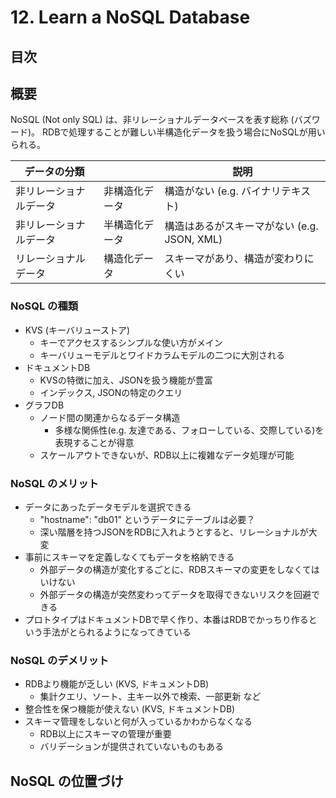 # 12. Learn a NoSQL Database

## 目次

## 概要

NoSQL (Not only SQL) は、非リレーショナルデータベースを表す総称 (バズワード)。
RDBで処理することが難しい半構造化データを扱う場合にNoSQLが用いられる。

|データの分類||説明|
|---|---|---|
|非リレーショナルデータ| 非構造化データ | 構造がない (e.g. バイナリテキスト) |
|非リレーショナルデータ| 半構造化データ | 構造はあるがスキーマがない (e.g. JSON, XML) |
|リレーショナルデータ| 構造化データ | スキーマがあり、構造が変わりにくい |

### NoSQL の種類

- KVS (キーバリューストア)
  - キーでアクセスするシンプルな使い方がメイン
  - キーバリューモデルとワイドカラムモデルの二つに大別される
- ドキュメントDB
  - KVSの特徴に加え、JSONを扱う機能が豊富
  - インデックス, JSONの特定のクエリ
- グラフDB
  - ノード間の関連からなるデータ構造
    - 多様な関係性(e.g. 友達である、フォローしている、交際している)を表現することが得意
  - スケールアウトできないが、RDB以上に複雑なデータ処理が可能

### NoSQL のメリット

- データにあったデータモデルを選択できる
  - "hostname": "db01" というデータにテーブルは必要？
  - 深い階層を持つJSONをRDBに入れようとすると、リレーショナルが大変
- 事前にスキーマを定義しなくてもデータを格納できる
  - 外部データの構造が変化するごとに、RDBスキーマの変更をしなくてはいけない
  - 外部データの構造が突然変わってデータを取得できないリスクを回避できる
- プロトタイプはドキュメントDBで早く作り、本番はRDBでかっちり作るという手法がとられるようになってきている

### NoSQL のデメリット

- RDBより機能が乏しい (KVS, ドキュメントDB)
  - 集計クエリ、ソート、主キー以外で検索、一部更新 など
- 整合性を保つ機能が使えない (KVS, ドキュメントDB)
- スキーマ管理をしないと何が入っているかわからなくなる
  - RDB以上にスキーマの管理が重要
  - バリデーションが提供されていないものもある

## NoSQL の位置づけ


